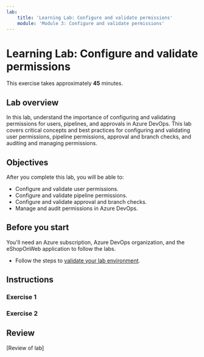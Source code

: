 ```yaml
---
lab:
    title: 'Learning Lab: Configure and validate permissions'
    module: 'Module 3: Configure and validate permissions'
---
```


# Learning Lab: Configure and validate permissions

This exercise takes approximately **45** minutes.

## Lab overview

In this lab, understand the importance of configuring and validating permissions for users, pipelines, and approvals in Azure DevOps. This lab covers critical concepts and best practices for configuring and validating user permissions, pipeline permissions, approval and branch checks, and auditing and managing permissions.

## Objectives

After you complete this lab, you will be able to:

- Configure and validate user permissions.
- Configure and validate pipeline permissions.
- Configure and validate approval and branch checks.
- Manage and audit permissions in Azure DevOps.

## Before you start

You'll need an Azure subscription, Azure DevOps organization, and the eShopOnWeb application to follow the labs.

- Follow the steps to [validate your lab environment](APL2001_M00_Validate_Lab_Environment.md).

## Instructions

### Exercise 1

### Exercise 2

## Review

[Review of lab]
